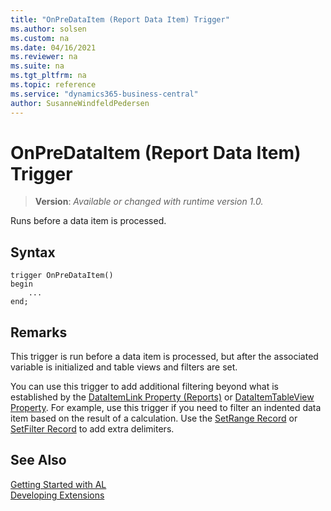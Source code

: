 ```yaml
---
title: "OnPreDataItem (Report Data Item) Trigger"
ms.author: solsen
ms.custom: na
ms.date: 04/16/2021
ms.reviewer: na
ms.suite: na
ms.tgt_pltfrm: na
ms.topic: reference
ms.service: "dynamics365-business-central"
author: SusanneWindfeldPedersen
---
```

[//]: # (START>DO_NOT_EDIT)
[//]: # (IMPORTANT:Do not edit any of the content between here and the END>DO_NOT_EDIT.)
[//]: # (Any modifications should be made in the .xml files in the ModernDev repo.)

# OnPreDataItem (Report Data Item) Trigger
> **Version**: _Available or changed with runtime version 1.0._

Runs before a data item is processed.


## Syntax
```
trigger OnPreDataItem()
begin
    ...
end;
```



[//]: # (IMPORTANT: END>DO_NOT_EDIT)

## Remarks  

This trigger is run before a data item is processed, but after the associated variable is initialized and table views and filters are set.  

You can use this trigger to add additional filtering beyond what is established by the [DataItemLink Property (Reports)](../../properties/devenv-dataitemlink-reports-property.md) or [DataItemTableView Property](../../properties/devenv-dataitemtableview-property.md). For example, use this trigger if you need to filter an indented data item based on the result of a calculation. Use the [SetRange Record](../../methods-auto/record/record-setrange-method.md) or [SetFilter Record](../../methods-auto/record/record-setfilter-method.md)  to add extra delimiters.  

## See Also  
[Getting Started with AL](../../devenv-get-started.md)  
[Developing Extensions](../../devenv-dev-overview.md)  
